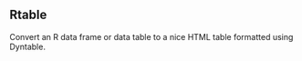 Rtable
------

Convert an R data frame or data table to a nice HTML table formatted using Dyntable.

